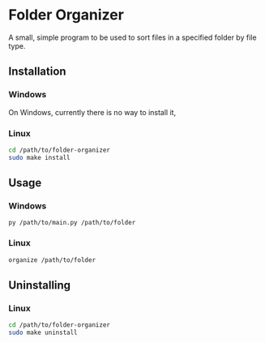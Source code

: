  # Folder Organizer
A small, simple program to be used to sort files in a specified folder by file type.

## Installation 
### Windows
On Windows, currently there is no way to install it,

### Linux
```bash
cd /path/to/folder-organizer
sudo make install
```

## Usage

### Windows
```commandline
py /path/to/main.py /path/to/folder
```

### Linux
```bash
organize /path/to/folder
```

## Uninstalling
### Linux
```bash
cd /path/to/folder-organizer
sudo make uninstall
```